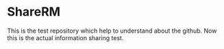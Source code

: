 # ShareRM
This is the test repository which help to understand about the github. Now this is the actual information sharing test.
